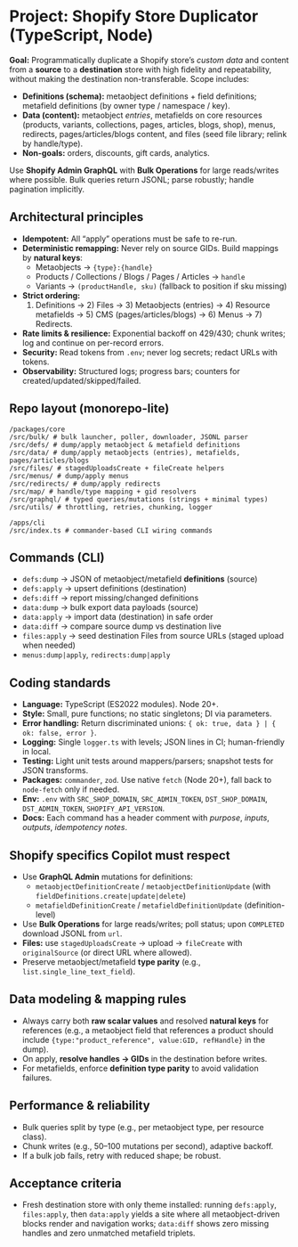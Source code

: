 # Project: Shopify Store Duplicator (TypeScript, Node)

**Goal:** Programmatically duplicate a Shopify store’s _custom data_ and content from a **source** to a **destination** store with high fidelity and repeatability, without making the destination non-transferable. Scope includes:

- **Definitions (schema):** metaobject definitions + field definitions; metafield definitions (by owner type / namespace / key).
- **Data (content):** metaobject _entries_, metafields on core resources (products, variants, collections, pages, articles, blogs, shop), menus, redirects, pages/articles/blogs content, and files (seed file library; relink by handle/type).
- **Non-goals:** orders, discounts, gift cards, analytics.

Use **Shopify Admin GraphQL** with **Bulk Operations** for large reads/writes where possible. Bulk queries return JSONL; parse robustly; handle pagination implicitly.

## Architectural principles

- **Idempotent:** All “apply” operations must be safe to re-run.
- **Deterministic remapping:** Never rely on source GIDs. Build mappings by **natural keys**:
  - Metaobjects → `{type}:{handle}`
  - Products / Collections / Blogs / Pages / Articles → `handle`
  - Variants → `(productHandle, sku)` (fallback to position if sku missing)
- **Strict ordering:**
  1. Definitions → 2) Files → 3) Metaobjects (entries) → 4) Resource metafields → 5) CMS (pages/articles/blogs) → 6) Menus → 7) Redirects.
- **Rate limits & resilience:** Exponential backoff on 429/430; chunk writes; log and continue on per-record errors.
- **Security:** Read tokens from `.env`; never log secrets; redact URLs with tokens.
- **Observability:** Structured logs; progress bars; counters for created/updated/skipped/failed.

## Repo layout (monorepo-lite)

```
/packages/core
/src/bulk/ # bulk launcher, poller, downloader, JSONL parser
/src/defs/ # dump/apply metaobject & metafield definitions
/src/data/ # dump/apply metaobjects (entries), metafields, pages/articles/blogs
/src/files/ # stagedUploadsCreate + fileCreate helpers
/src/menus/ # dump/apply menus
/src/redirects/ # dump/apply redirects
/src/map/ # handle/type mapping + gid resolvers
/src/graphql/ # typed queries/mutations (strings + minimal types)
/src/utils/ # throttling, retries, chunking, logger

/apps/cli
/src/index.ts # commander-based CLI wiring commands
```

## Commands (CLI)

- `defs:dump` → JSON of metaobject/metafield **definitions** (source)
- `defs:apply` → upsert definitions (destination)
- `defs:diff` → report missing/changed definitions
- `data:dump` → bulk export data payloads (source)
- `data:apply` → import data (destination) in safe order
- `data:diff` → compare source dump vs destination live
- `files:apply` → seed destination Files from source URLs (staged upload when needed)
- `menus:dump|apply`, `redirects:dump|apply`

## Coding standards

- **Language:** TypeScript (ES2022 modules). Node 20+.
- **Style:** Small, pure functions; no static singletons; DI via parameters.
- **Error handling:** Return discriminated unions: `{ ok: true, data } | { ok: false, error }`.
- **Logging:** Single `logger.ts` with levels; JSON lines in CI; human-friendly in local.
- **Testing:** Light unit tests around mappers/parsers; snapshot tests for JSON transforms.
- **Packages:** `commander`, `zod`. Use native `fetch` (Node 20+), fall back to `node-fetch` only if needed.
- **Env:** `.env` with `SRC_SHOP_DOMAIN`, `SRC_ADMIN_TOKEN`, `DST_SHOP_DOMAIN`, `DST_ADMIN_TOKEN`, `SHOPIFY_API_VERSION`.
- **Docs:** Each command has a header comment with _purpose_, _inputs_, _outputs_, _idempotency notes_.

## Shopify specifics Copilot must respect

- Use **GraphQL Admin** mutations for definitions:
  - `metaobjectDefinitionCreate` / `metaobjectDefinitionUpdate` (with `fieldDefinitions.create|update|delete`)
  - `metafieldDefinitionCreate` / `metafieldDefinitionUpdate` (definition-level)
- Use **Bulk Operations** for large reads/writes; poll status; upon `COMPLETED` download JSONL from `url`.
- **Files:** use `stagedUploadsCreate` → upload → `fileCreate` with `originalSource` (or direct URL where allowed).
- Preserve metaobject/metafield **type parity** (e.g., `list.single_line_text_field`).

## Data modeling & mapping rules

- Always carry both **raw scalar values** and resolved **natural keys** for references (e.g., a metaobject field that references a product should include `{type:"product_reference", value:GID, refHandle}` in the dump).
- On apply, **resolve handles → GIDs** in the destination before writes.
- For metafields, enforce **definition type parity** to avoid validation failures.

## Performance & reliability

- Bulk queries split by type (e.g., per metaobject type, per resource class).
- Chunk writes (e.g., 50–100 mutations per second), adaptive backoff.
- If a bulk job fails, retry with reduced shape; be robust.

## Acceptance criteria

- Fresh destination store with only theme installed: running `defs:apply`, `files:apply`, then `data:apply` yields a site where all metaobject-driven blocks render and navigation works; `data:diff` shows zero missing handles and zero unmatched metafield triplets.
